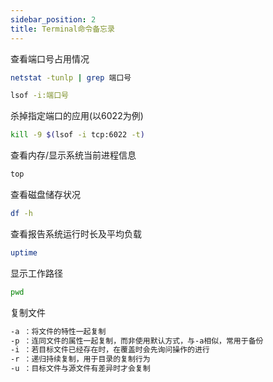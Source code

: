 ```yaml
---
sidebar_position: 2
title: Terminal命令备忘录
---
```

查看端口号占用情况

``` bash
netstat -tunlp | grep 端口号

lsof -i:端口号
```

杀掉指定端口的应用(以6022为例)

``` bash
kill -9 $(lsof -i tcp:6022 -t)
```

查看内存/显示系统当前进程信息

``` bash
top
```

查看磁盘储存状况

``` bash
df -h
```

查看报告系统运行时长及平均负载

``` bash
uptime
```

显示工作路径

``` bash
pwd
```

复制文件

``` bash
-a ：将文件的特性一起复制
-p ：连同文件的属性一起复制，而非使用默认方式，与-a相似，常用于备份
-i ：若目标文件已经存在时，在覆盖时会先询问操作的进行
-r ：递归持续复制，用于目录的复制行为
-u ：目标文件与源文件有差异时才会复制
```
